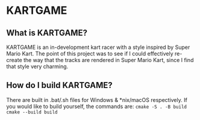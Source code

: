 # KARTGAME

## What is KARTGAME?
KARTGAME is an in-development kart racer with a style inspired by Super Mario Kart. The point of this project was to see if I could effectively re-create the way that the tracks are rendered in Super Mario Kart, since I find that style very charming.

## How do I build KARTGAME?
There are built in .bat/.sh files for Windows & *nix/macOS respectively.
If you would like to build yourself, the commands are:
`cmake -S . -B build`
`cmake --build build`
